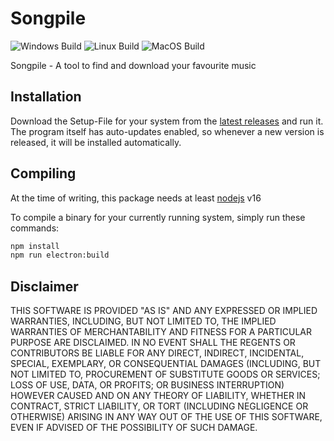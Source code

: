 # Songpile

![Windows Build](https://github.com/kadrim/Songpile/actions/workflows/windows.yml/badge.svg)
![Linux Build](https://github.com/kadrim/Songpile/actions/workflows/ubuntu.yml/badge.svg)
![MacOS Build](https://github.com/kadrim/Songpile/actions/workflows/macos.yml/badge.svg)

Songpile - A tool to find and download your favourite music

## Installation

Download the Setup-File for your system from the [latest releases](https://github.com/kadrim/Songpile/releases/latest) and run it. The program itself has auto-updates enabled, so whenever a new version is released, it will be installed automatically.

## Compiling

At the time of writing, this package needs at least [nodejs](https://nodejs.org/) v16

To compile a binary for your currently running system, simply run these commands:

```bash
npm install
npm run electron:build
```

## Disclaimer
THIS SOFTWARE IS PROVIDED "AS IS" AND ANY EXPRESSED OR IMPLIED WARRANTIES, INCLUDING, BUT NOT LIMITED TO, THE IMPLIED WARRANTIES OF MERCHANTABILITY AND FITNESS FOR A PARTICULAR PURPOSE ARE DISCLAIMED. IN NO EVENT SHALL THE REGENTS OR CONTRIBUTORS BE LIABLE FOR ANY DIRECT, INDIRECT, INCIDENTAL, SPECIAL, EXEMPLARY, OR CONSEQUENTIAL DAMAGES (INCLUDING, BUT NOT LIMITED TO, PROCUREMENT OF SUBSTITUTE GOODS OR SERVICES; LOSS OF USE, DATA, OR PROFITS; OR BUSINESS INTERRUPTION) HOWEVER CAUSED AND ON ANY THEORY OF LIABILITY, WHETHER IN CONTRACT, STRICT LIABILITY, OR TORT (INCLUDING NEGLIGENCE OR OTHERWISE) ARISING IN ANY WAY OUT OF THE USE OF THIS SOFTWARE, EVEN IF ADVISED OF THE POSSIBILITY OF SUCH DAMAGE.
